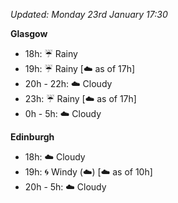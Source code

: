 *Updated: Monday 23rd January 17:30*

**Glasgow**

* 18h: :umbrella: Rainy
* 19h: :umbrella: Rainy [:cloud: as of 17h]
* 20h - 22h: :cloud: Cloudy
* 23h: :umbrella: Rainy [:cloud: as of 17h]
* 0h - 5h: :cloud: Cloudy

**Edinburgh**

* 18h: :cloud: Cloudy
* 19h: :cyclone: Windy (:cloud:) [:cloud: as of 10h]
* 20h - 5h: :cloud: Cloudy
